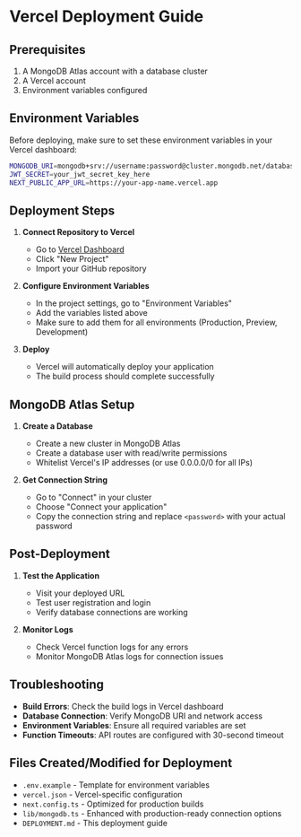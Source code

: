 # Vercel Deployment Guide

## Prerequisites
1. A MongoDB Atlas account with a database cluster
2. A Vercel account
3. Environment variables configured

## Environment Variables
Before deploying, make sure to set these environment variables in your Vercel dashboard:

```bash
MONGODB_URI=mongodb+srv://username:password@cluster.mongodb.net/database_name?retryWrites=true&w=majority
JWT_SECRET=your_jwt_secret_key_here
NEXT_PUBLIC_APP_URL=https://your-app-name.vercel.app
```

## Deployment Steps

1. **Connect Repository to Vercel**
   - Go to [Vercel Dashboard](https://vercel.com/dashboard)
   - Click "New Project"
   - Import your GitHub repository

2. **Configure Environment Variables**
   - In the project settings, go to "Environment Variables"
   - Add the variables listed above
   - Make sure to add them for all environments (Production, Preview, Development)

3. **Deploy**
   - Vercel will automatically deploy your application
   - The build process should complete successfully

## MongoDB Atlas Setup

1. **Create a Database**
   - Create a new cluster in MongoDB Atlas
   - Create a database user with read/write permissions
   - Whitelist Vercel's IP addresses (or use 0.0.0.0/0 for all IPs)

2. **Get Connection String**
   - Go to "Connect" in your cluster
   - Choose "Connect your application"
   - Copy the connection string and replace `<password>` with your actual password

## Post-Deployment

1. **Test the Application**
   - Visit your deployed URL
   - Test user registration and login
   - Verify database connections are working

2. **Monitor Logs**
   - Check Vercel function logs for any errors
   - Monitor MongoDB Atlas logs for connection issues

## Troubleshooting

- **Build Errors**: Check the build logs in Vercel dashboard
- **Database Connection**: Verify MongoDB URI and network access
- **Environment Variables**: Ensure all required variables are set
- **Function Timeouts**: API routes are configured with 30-second timeout

## Files Created/Modified for Deployment

- `.env.example` - Template for environment variables
- `vercel.json` - Vercel-specific configuration
- `next.config.ts` - Optimized for production builds
- `lib/mongodb.ts` - Enhanced with production-ready connection options
- `DEPLOYMENT.md` - This deployment guide
